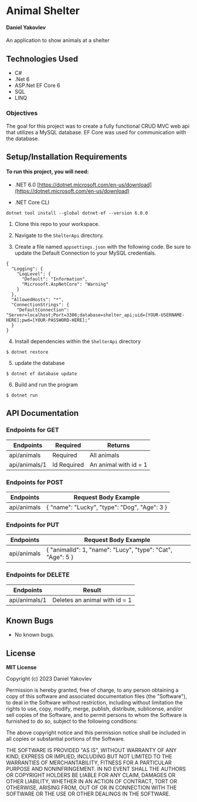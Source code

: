 # Animal Shelter

#### Daniel Yakovlev

An application to show animals at a shelter

## Technologies Used

* C#
* .Net 6
* ASP.Net EF Core 6
* SQL
* LINQ

### Objectives 

The goal for this project was to create a fully functional CRUD MVC web api that utilizes a MySQL database. EF Core was used for communication with the database.

## Setup/Installation Requirements

#### To run this project, you will need:
* .NET 6.0
[https://dotnet.microsoft.com/en-us/download](https://dotnet.microsoft.com/en-us/download)

* .NET Core CLI
```
dotnet tool install --global dotnet-ef --version 6.0.0
```

1. Clone this repo to your workspace.

2. Navigate to the `ShelterApi` directory.

3. Create a file named `appsettings.json` with the following code. Be sure to update the Default Connection to your MySQL credentials.
```
{
  "Logging": {
    "LogLevel": {
      "Default": "Information",
      "Microsoft.AspNetCore": "Warning"
    }
  },
  "AllowedHosts": "*",
  "ConnectionStrings": {
    "DefaultConnection": "Server=localhost;Port=3306;database=shelter_api;uid=[YOUR-USERNAME-HERE];pwd=[YOUR-PASSWORD-HERE];"
  }
}
```

4. Install dependencies within the `ShelterApi` directory
```
$ dotnet restore
````
5. update the database
```
$ dotnet ef database update
````
6. Build and run the program 
 ```
 $ dotnet run
 ```
## API Documentation
### Endpoints for GET
| Endpoints                    | Required | Returns                                    |
| ---------------------------------|------ | ------------------------------------------ |
| api/animals                        | Required| All animals                             |
| api/animals/1                       | Id Required | An animal with id = 1                     |
### Endpoints for POST
| Endpoints                               | Request Body Example                                     |
| --------------------------------------- | ------------------------------------------ |
| api/animals                       | { "name": "Lucky", "type": "Dog", "Age": 3 } |
### Endpoints for PUT
| Endpoints                               | Request Body Example                                     |
| --------------------------------------- | ------------------------------------------ |
| api/animals                       | { "animalId": 1, "name": "Lucy", "type": "Cat", "Age": 5 } |
### Endpoints for DELETE
| Endpoints                     | Result                                     |
| --------------------------------------- | ------------------------------------------ |
| api/animals/1                    | Deletes an animal with id = 1      |
## Known Bugs

* No known bugs.


## License

**MIT License**

Copyright (c) 2023 Daniel Yakovlev

Permission is hereby granted, free of charge, to any person obtaining a copy of this software and associated documentation files (the "Software"), to deal in the Software without restriction, including without limitation the rights to use, copy, modify, merge, publish, distribute, sublicense, and/or sell copies of the Software, and to permit persons to whom the Software is furnished to do so, subject to the following conditions:

The above copyright notice and this permission notice shall be included in all copies or substantial portions of the Software.

THE SOFTWARE IS PROVIDED "AS IS", WITHOUT WARRANTY OF ANY KIND, EXPRESS OR IMPLIED, INCLUDING BUT NOT LIMITED TO THE WARRANTIES OF MERCHANTABILITY, FITNESS FOR A PARTICULAR PURPOSE AND NONINFRINGEMENT. IN NO EVENT SHALL THE AUTHORS OR COPYRIGHT HOLDERS BE LIABLE FOR ANY CLAIM, DAMAGES OR OTHER LIABILITY, WHETHER IN AN ACTION OF CONTRACT, TORT OR OTHERWISE, ARISING FROM, OUT OF OR IN CONNECTION WITH THE SOFTWARE OR THE USE OR OTHER DEALINGS IN THE SOFTWARE.